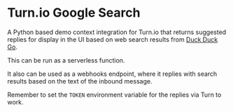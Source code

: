 # Turn.io Google Search

A Python based demo context integration for Turn.io
that returns suggested replies for display in the UI
based on web search results from [Duck Duck Go](https://www.duckduckgo.com).

This can be run as a serverless function.

It also can be used as a webhooks endpoint, where it replies
with search results based on the text of the inbound message.

Remember to set the `TOKEN` environment variable for the replies via Turn to work.

